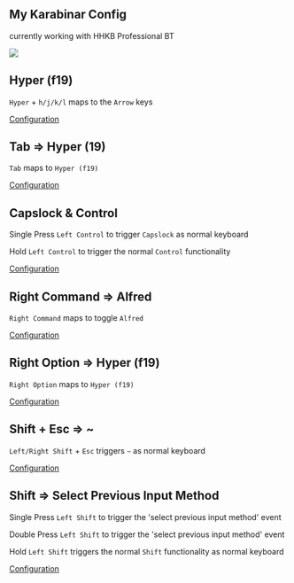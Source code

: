 ## My Karabinar Config

currently working with HHKB Professional BT

![](https://github.com/yqlbu/karabinar/blob/master/hhkb.jpg?raw=true)

## Hyper (f19)

`Hyper` + `h/j/k/l` maps to the `Arrow` keys

[Configuration](https://github.com/yqlbu/karabinar/blob/master/assets/complex_modifications/f19.json)

## Tab => Hyper (19)

`Tab` maps to `Hyper (f19)`

[Configuration]()

## Capslock & Control

Single Press `Left Control` to trigger `Capslock` as normal keyboard

Hold `Left Control` to trigger the normal `Control` functionality

[Configuration](https://github.com/yqlbu/karabinar/blob/master/assets/complex_modifications/capslock_control.json)

## Right Command => Alfred

`Right Command` maps to toggle `Alfred`

[Configuration](https://github.com/yqlbu/karabinar/blob/master/assets/complex_modifications/right_cmd_alfred.json)

## Right Option => Hyper (f19)

`Right Option` maps to `Hyper (f19)`

[Configuration](https://github.com/yqlbu/karabinar/blob/master/assets/complex_modifications/right_option_f19.json)

## Shift + Esc => ~

`Left/Right Shift` + `Esc` triggers `~` as normal keyboard

[Configuration](https://github.com/yqlbu/karabinar/blob/master/assets/complex_modifications/shift_esc.json)

## Shift => Select Previous Input Method

Single Press `Left Shift` to trigger the 'select previous input method' event

Double Press `Left Shift` to trigger the 'select previous input method' event

Hold `Left Shift` triggers the normal `Shift` functionality as normal keyboard

[Configuration](https://github.com/yqlbu/karabinar/blob/master/assets/complex_modifications/shift_input_switch.json)
